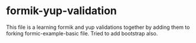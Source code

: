 # formik-yup-validation
This file is a learning formik and yup validations together by adding them to forking formic-example-basic file. Tried  to add bootstrap also. 
